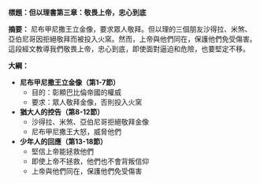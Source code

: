 **標題：但以理書第三章：敬畏上帝，忠心到底**

**摘要：**
尼布甲尼撒王立金像，要求眾人敬拜。但以理的三個朋友沙得拉、米煞、亞伯尼哥因拒絕敬拜而被投入火窯。然而，上帝與他們同在，保護他們免受傷害。這段經文教導我們敬畏上帝，忠心到底，即使面對逼迫和危險，也要堅定不移。

**大綱：**

* **尼布甲尼撒王立金像（第1-7節）**
    * 目的：彰顯巴比倫帝國的權威
    * 要求：眾人敬拜金像，否則投入火窯
* **猶大人的控告（第8-12節）**
    * 沙得拉、米煞、亞伯尼哥拒絕敬拜金像
    * 尼布甲尼撒王大怒，威脅他們
* **少年人的回應（第13-18節）**
    * 堅信上帝能拯救他們
    * 即使上帝不拯救，他們也不會背叛信仰
    * 上帝與他們同在，保護他們免受傷害